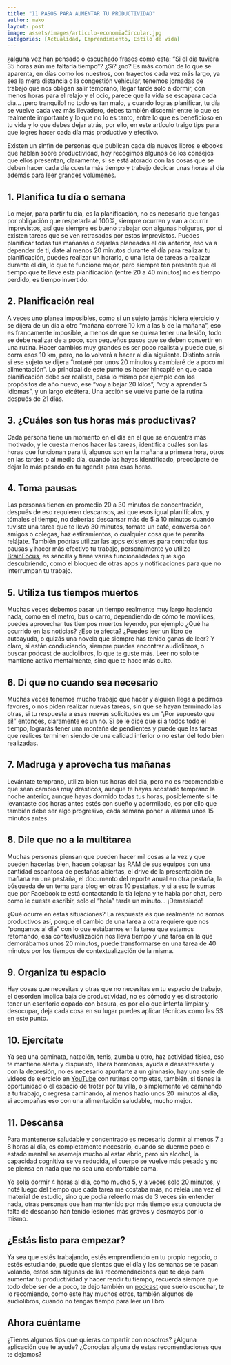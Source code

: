 ```yaml
---
title: "11 PASOS PARA AUMENTAR TU PRODUCTIVIDAD"
author: mako
layout: post
image: assets/images/articulo-economiaCircular.jpg
categories: [Actualidad, Emprendimiento, Estilo de vida]
---
```

¿alguna vez han pensado o escuchado frases como esta: “Si el día tuviera 35 horas aún me faltaría tiempo”? ¿Si? ¿no? Es más común de lo que se aparenta, en días como los nuestros, con trayectos cada vez más largo, ya sea la mera distancia o la congestión vehicular, tenemos jornadas de trabajo que nos obligan salir temprano, llegar tarde solo a dormir, con menos horas para el relajo y el ocio, parece que la vida se escapara cada día… ¡pero tranquilo! no todo es tan malo, y cuando logras planificar, tu día se vuelve cada vez más llevadero, debes también discernir entre lo que es realmente importante y lo que no lo es tanto, entre lo que es beneficioso en tu vida y lo que debes dejar atrás, por ello, en este artículo traigo tips para que logres hacer cada día más productivo y efectivo.

Existen un sinfín de personas que publican cada día nuevos libros e ebooks que hablan sobre productividad, hoy recogimos algunos de los consejos que ellos presentan, claramente, si se está atorado con las cosas que se deben hacer cada día cuesta más tiempo y trabajo dedicar unas horas al día además para leer grandes volúmenes.

## 1. Planifica tu día o semana

Lo mejor, para partir tu día, es la planificación, no es necesario que tengas por obligación que respetarla al 100%, siempre ocurren y van a ocurrir imprevistos, así que siempre es bueno trabajar con algunas holguras, por si existen tareas que se ven retrasadas por estos imprevistos. Puedes planificar todas tus mañanas o dejarlas planeadas el día anterior, eso va a depender de ti, date al menos 20 minutos durante el día para realizar tu planificación, puedes realizar un horario, o una lista de tareas a realizar durante el día, lo que te funcione mejor, pero siempre ten presente que el tiempo que te lleve esta planificación (entre 20 a 40 minutos) no es tiempo perdido, es tiempo invertido.

## 2. Planificación real

A veces uno planea imposibles, como si un sujeto jamás hiciera ejercicio y se dijera de un día a otro “mañana correré 10 km a las 5 de la mañana”, eso es francamente imposible, a menos de que se quiera tener una lesión, todo se debe realizar de a poco, son pequeños pasos que se deben convertir en una rutina. Hacer cambios muy grandes es ser poco realista y puede que, si corra esos 10 km, pero, no lo volverá a hacer al día siguiente. Distinto sería si ese sujeto se dijera “trotaré por unos 20 minutos y cambiaré de a poco mi alimentación”. Lo principal de este punto es hacer hincapié en que cada planificación debe ser realista, pasa lo mismo por ejemplo con los propósitos de año nuevo, ese “voy a bajar 20 kilos”, “voy a aprender 5 idiomas”, y un largo etcétera. Una acción se vuelve parte de la rutina después de 21 días.

## 3. ¿Cuáles son tus horas más productivas?

Cada persona tiene un momento en el día en el que se encuentra más motivado, y le cuesta menos hacer las tareas, identifica cuáles son las horas que funcionan para ti, algunos son en la mañana a primera hora, otros en las tardes o al medio día, cuando las hayas identificado, preocúpate de dejar lo más pesado en tu agenda para esas horas.

## 4. Toma pausas

Las personas tienen en promedio 20 a 30 minutos de concentración, después de eso requieren descansos, así que esos igual planifícalos, y tómales el tiempo, no deberías descansar más de 5 a 10 minutos cuando tuviste una tarea que te llevó 30 minutos, tomate un café, conversa con amigos o colegas, haz estiramientos, o cualquier cosa que te permita relájate. También podrías utilizar las apps existentes para controlar tus pausas y hacer más efectivo tu trabajo, personalmente yo utilizo [BrainFocus](https://play.google.com/store/apps/details?id=com.AT.PomodoroTimer), es sencilla y tiene varias funcionalidades que sigo descubriendo, como el bloqueo de otras apps y notificaciones para que no interrumpan tu trabajo.

## 5. Utiliza tus tiempos muertos

Muchas veces debemos pasar un tiempo realmente muy largo haciendo nada, como en el metro, bus o carro, dependiendo de cómo te movilices, puedes aprovechar tus tiempos muertos leyendo, por ejemplo ¿Qué ha ocurrido en las noticias? ¿Eso te afecta? ¿Puedes leer un libro de autoayuda, o quizás una novela que siempre has tenido ganas de leer? Y claro, si están conduciendo, siempre puedes encontrar audiolibros, o buscar podcast de audiolibros, lo que te guste más. Leer no solo te mantiene activo mentalmente, sino que te hace más culto.

## 6. Di que no cuando sea necesario

Muchas veces tenemos mucho trabajo que hacer y alguien llega a pedirnos favores, o nos piden realizar nuevas tareas, sin que se hayan terminado las otras, si tu respuesta a esas nuevas solicitudes es un “¡Por supuesto que si!” entonces, claramente es un no. Si se le dice que sí a todos todo el tiempo, lograrás tener una montaña de pendientes y puede que las tareas que realices terminen siendo de una calidad inferior o no estar del todo bien realizadas.

## 7. Madruga y aprovecha tus mañanas

Levántate temprano, utiliza bien tus horas del día, pero no es recomendable que sean cambios muy drásticos, aunque te hayas acostado temprano la noche anterior, aunque hayas dormido todas tus horas, posiblemente si te levantaste dos horas antes estés con sueño y adormilado, es por ello que también debe ser algo progresivo, cada semana poner la alarma unos 15 minutos antes.

## 8. Dile que no a la multitarea

Muchas personas piensan que pueden hacer mil cosas a la vez y que pueden hacerlas bien, hacen colapsar las RAM de sus equipos con una cantidad espantosa de pestañas abiertas, el drive de la presentación de mañana en una pestaña, el documento del reporte anual en otra pestaña, la búsqueda de un tema para blog en otras 10 pestañas, y si a eso le sumas que por Facebook te está contactando la tía lejana y te habla por chat, pero como le cuesta escribir, solo el “hola” tarda un minuto… ¡Demasiado! 

¿Qué ocurre en estas situaciones? La respuesta es que realmente no somos productivos así, porque el cambio de una tarea a otra requiere que nos “pongamos al día” con lo que estábamos en la tarea que estamos retomando, esa contextualización nos lleva tiempo y una tarea en la que demorábamos unos 20 minutos, puede transformarse en una tarea de 40 minutos por los tiempos de contextualización de la misma.

## 9. Organiza tu espacio

Hay cosas que necesitas y otras que no necesitas en tu espacio de trabajo, el desorden implica baja de productividad, no es cómodo y es distractorio tener un escritorio copado con basura, es por ello que intenta limpiar y desocupar, deja cada cosa en su lugar puedes aplicar técnicas como las 5S en este punto.

## 10. Ejercítate

Ya sea una caminata, natación, tenis, zumba u otro, haz actividad física, eso te mantiene alerta y dispuesto, libera hormonas, ayuda a desestresarte y con la depresión, no es necesario apuntarte a un gimnasio, hay una serie de videos de ejercicio en [YouTube](https://www.youtube.com/results?search_query=rutina+de+ejercicios) con rutinas completas, también, si tienes la oportunidad o el espacio de trotar por tu villa, o simplemente ve caminando a tu trabajo, o regresa caminando, al menos hazlo unos 20  minutos al día, si acompañas eso con una alimentación saludable, mucho mejor. 

## 11. Descansa

Para mantenerse saludable y concentrado es necesario dormir al menos 7 a 8 horas al día, es completamente necesario, cuando se duerme poco el estado mental se asemeja mucho al estar ebrio, pero sin alcohol, la capacidad cognitiva se ve reducida, el cuerpo se vuelve más pesado y no se piensa en nada que no sea una confortable cama.

Yo solía dormir 4 horas al día, como mucho 5, y a veces solo 20 minutos, y noté luego del tiempo que cada tarea me costaba más, no releía una vez el material de estudio, sino que podía releerlo más de 3 veces sin entender nada, otras personas que han mantenido por más tiempo esta conducta de falta de descanso han tenido lesiones más graves y desmayos por lo mismo.

## ¿Estás listo para empezar?

Ya sea que estés trabajando, estés emprendiendo en tu propio negocio, o estés estudiando, puede que sientas que el día y las semanas se te pasan volando, estos son algunas de las recomendaciones que te dejo para aumentar tu productividad y hacer rendir tu tiempo, recuerda siempre que todo debe ser de a poco, te dejo también un [podcast](https://open.spotify.com/show/7A8d0BbJ6zp6soUz7EfzF1?si=al0temaQSkebBBy9fCzJOw) que suelo escuchar, te lo recomiendo, como este hay muchos otros, también algunos de audiolibros, cuando no tengas tiempo para leer un libro.

## Ahora cuéntame 

¿Tienes algunos tips que quieras compartir con nosotros? ¿Alguna aplicación que te ayude? ¿Conocías alguna de estas recomendaciones que te dejamos?